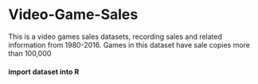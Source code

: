# Video-Game-Sales
This is a video games sales datasets, recording sales and related information from 1980-2016. Games in this dataset have sale copies more than 100,000
#### import dataset into R
